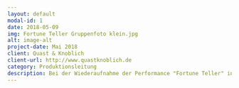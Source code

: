 ```yaml
---
layout: default
modal-id: 1
date: 2018-05-09
img: Fortune Teller Gruppenfoto klein.jpg
alt: image-alt
project-date: Mai 2018
client: Quast & Knoblich
client-url: http://www.quastknoblich.de
category: Produktionsleitung
description: Bei der Wiederaufnahme der Performance "Fortune Teller" in den Sophiensälen in Berlin habe ich die Produktionsleitung übernommen. Das beinhaltete die gemeinsame Erstellung des Finanzplans, die Betreuung des Budgets, die Erstellung von Zeitplänen, die Kommunikation mit dem Spielort und den Beteiligten, die Organisation und Betreuung der Proben und Aufführungen, sowie die Abrechnung des Projekts. 
---
```

